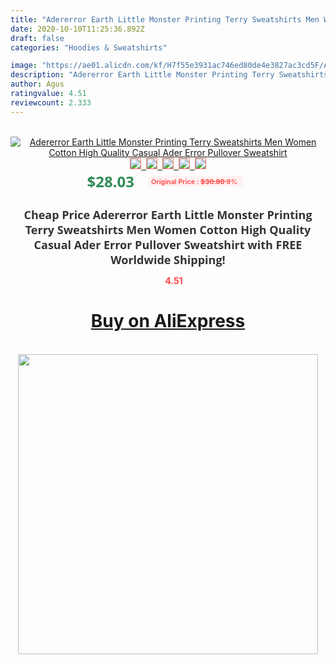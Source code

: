 ```yaml
---
title: "Adererror Earth Little Monster Printing Terry Sweatshirts Men Women Cotton High Quality Casual Ader Error Pullover Sweatshirt"
date: 2020-10-10T11:25:36.892Z
draft: false
categories: "Hoodies & Sweatshirts"

image: "https://ae01.alicdn.com/kf/H7f55e3931ac746ed80de4e3827ac3cd5F/Adererror-Earth-Little-Monster-Printing-Terry-Sweatshirts-Men-Women-Cotton-High-Quality-Casual-Ader-Error-Pullover.jpg"
description: "Adererror Earth Little Monster Printing Terry Sweatshirts Men Women Cotton High Quality Casual Ader Error Pullover Sweatshirt"
author: Agus
ratingvalue: 4.51
reviewcount: 2.333
---
```

<br>
<div style="text-align: center;">
<a href="https://s.click.aliexpress.com/e/_9HFxFJ" target="_blank" rel="nofollow noopener noreferrer"><img alt="Adererror Earth Little Monster Printing Terry Sweatshirts Men Women Cotton High Quality Casual Ader Error Pullover Sweatshirt" class="magnifier-image" src="https://ae01.alicdn.com/kf/H7f55e3931ac746ed80de4e3827ac3cd5F/Adererror-Earth-Little-Monster-Printing-Terry-Sweatshirts-Men-Women-Cotton-High-Quality-Casual-Ader-Error-Pullover.jpg_640x640.jpg">
<br>
<img style="border:1px solid salmon" src="https://ae01.alicdn.com/kf/H7f55e3931ac746ed80de4e3827ac3cd5F/Adererror-Earth-Little-Monster-Printing-Terry-Sweatshirts-Men-Women-Cotton-High-Quality-Casual-Ader-Error-Pullover.jpg_120x120.jpg">&nbsp;&nbsp;<img style="border:1px solid salmon" src="https://ae01.alicdn.com/kf/Haecd3cc9616d479896bdadb2350871ee2/Adererror-Earth-Little-Monster-Printing-Terry-Sweatshirts-Men-Women-Cotton-High-Quality-Casual-Ader-Error-Pullover.jpg_120x120.jpg">&nbsp;&nbsp;<img style="border:1px solid salmon" src="https://ae01.alicdn.com/kf/H299b526fff2043e7b7208e337fc8588dU/Adererror-Earth-Little-Monster-Printing-Terry-Sweatshirts-Men-Women-Cotton-High-Quality-Casual-Ader-Error-Pullover.jpg_120x120.jpg">&nbsp;&nbsp;<img style="border:1px solid salmon" src="https://ae01.alicdn.com/kf/H0a771792a08a4205b4e8ffbb49e35884K/Adererror-Earth-Little-Monster-Printing-Terry-Sweatshirts-Men-Women-Cotton-High-Quality-Casual-Ader-Error-Pullover.jpg_120x120.jpg">&nbsp;&nbsp;<img style="border:1px solid salmon" src="https://ae01.alicdn.com/kf/Hbabaf286129346fd918f985c303e73abJ/Adererror-Earth-Little-Monster-Printing-Terry-Sweatshirts-Men-Women-Cotton-High-Quality-Casual-Ader-Error-Pullover.jpg_120x120.jpg"></a></div><br0>
<div style="text-align: center;"><span style="background-color: white; border: 0px; box-sizing: border-box; color: seagreen; display: inline-block; font-family: &quot;open sans&quot; , &quot;arial&quot; , &quot;helvetica&quot; , sans-serif , &quot;heiti&quot;; font-size: 24px; font-stretch: inherit; font-weight: 700; line-height: inherit; margin: 0px 10px 0px 0px; padding: 0px; vertical-align: middle;">$28.03 </span>
<span style="background: rgb(255 , 241 , 241); border-radius: 3px; border: 0px; box-sizing: border-box; color: #ff4747; display: inline-block; font-family: inherit; font-size: 12px; font-stretch: inherit; font-style: inherit; font-variant: inherit; font-weight: 600; line-height: inherit; margin: 0px; padding: 2px 5px; transform: scale(0.9); vertical-align: middle;">Original Price : <b style="text-decoration: line-through;">$30.80 </b> 9%&nbsp;&nbsp;</span></div>
<h1 style="color: #333333; display: inline-block; font-family: &quot;open sans&quot; , &quot;arial&quot; , &quot;helvetica&quot; , sans-serif , &quot;heiti&quot;; font-size: 18px; font-stretch: inherit; font-weight: 700; text-align: center;">Cheap Price Adererror Earth Little Monster Printing Terry Sweatshirts Men Women Cotton High Quality Casual Ader Error Pullover Sweatshirt with FREE Worldwide Shipping!</h1>
<div style="color: #ff4747; text-align: center;">
<img src="https://4.bp.blogspot.com/-M0ZcTcb-5uY/XleCXlxnR4I/AAAAAAAAAEc/OrjgMkXV1oMQFaCRZj5HQwOCBcu3w1FegCPcBGAYYCw/s1600/star.png" style="height: 15px;">&nbsp;<b>4.51</b></div>
<div class="button_cont" align="center"><a class="buynow_a" href="https://s.click.aliexpress.com/e/_9HFxFJ" target="_blank" rel="nofollow noopener noreferrer"><H1>Buy on AliExpress</H1></a></div><br>
<div class="separator" style="clear: both; text-align: center;">
<img src="https://lh3.googleusercontent.com/-pTy5HemUv9M/XlePHvY0dAI/AAAAAAAAAE4/0nX5iRUoIWY8eMW9Dpxeirr157OZliDIgCLcBGAsYHQ/s1600/badge.gif" width="480">
</div>
